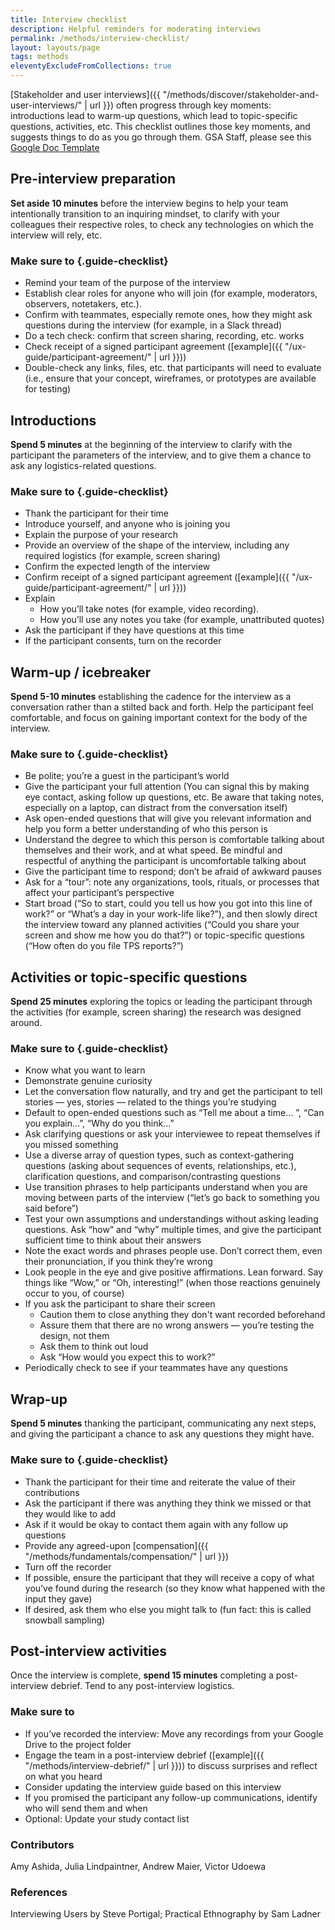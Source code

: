 ```yaml
---
title: Interview checklist
description: Helpful reminders for moderating interviews
permalink: /methods/interview-checklist/
layout: layouts/page
tags: methods
eleventyExcludeFromCollections: true
---
```


<style type="text/css" media="print">
@page {
  margin: 1in;
}
</style>

[Stakeholder and user interviews]({{ "/methods/discover/stakeholder-and-user-interviews/" | url }}) often progress through key moments: introductions lead to warm-up questions, which lead to topic-specific questions, activities, etc. This checklist outlines those key moments, and suggests things to do as you go through them. GSA Staff, please see this [Google Doc Template](https://docs.google.com/document/d/1zRA2EK9qZ5H_cM3Ki5xf6Gz72F6Ah6i0E87YpwHTC9A/edit)


## Pre-interview preparation
**Set aside 10 minutes** before the interview begins to help your team intentionally transition to an inquiring mindset, to clarify with your colleagues their respective roles, to check any technologies on which the interview will rely, etc.

### Make sure to {.guide-checklist}
- Remind your team of the purpose of the interview
- Establish clear roles for anyone who will join (for example, moderators, observers, notetakers, etc.).
- Confirm with teammates, especially remote ones, how they might ask questions during the interview (for example, in a Slack thread)
- Do a tech check: confirm that screen sharing, recording, etc. works
- Check receipt of a signed participant agreement ([example]({{ "/ux-guide/participant-agreement/" | url }}))
- Double-check any links, files, etc. that participants will need to evaluate (i.e., ensure that your concept, wireframes, or prototypes are available for testing)


## Introductions
**Spend 5 minutes** at the beginning of the interview to clarify with the participant the parameters of the interview, and to give them a chance to ask any logistics-related questions.

### Make sure to {.guide-checklist}
- Thank the participant for their time
- Introduce yourself, and anyone who is joining you
- Explain the purpose of your research
- Provide an overview of the shape of the interview, including any required logistics (for example, screen sharing)
- Confirm the expected length of the interview
- Confirm receipt of a signed participant agreement ([example]({{  "/ux-guide/participant-agreement/" | url }}))
- Explain
  - How you’ll take notes (for example, video recording).
  - How you’ll use any notes you take (for example, unattributed quotes)
- Ask the participant if they have questions at this time
- If the participant consents, turn on the recorder


## Warm-up / icebreaker
**Spend 5-10 minutes** establishing the cadence for the interview as a conversation rather than a stilted back and forth. Help the participant feel comfortable, and focus on gaining important context for the body of the interview.

### Make sure to {.guide-checklist}

- Be polite; you’re a guest in the participant’s world
- Give the participant your full attention (You can signal this by making eye contact, asking follow up questions, etc. Be aware that taking notes, especially on a laptop, can distract from the conversation itself)
- Ask open-ended questions that will give you relevant information and help you form a better understanding of who this person is
- Understand the degree to which this person is comfortable talking about themselves and their work, and at what speed. Be mindful and respectful of anything the participant is uncomfortable talking about
- Give the participant time to respond; don’t be afraid of awkward pauses
- Ask for a “tour”: note any organizations, tools, rituals, or processes that affect your participant’s perspective
- Start broad (“So to start, could you tell us how you got into this line of work?” or “What’s a day in your work-life like?”), and then slowly direct the interview toward any planned activities (“Could you share your screen and show me how you do that?”) or topic-specific questions (“How often do you file TPS reports?”)


## Activities or topic-specific questions
**Spend 25 minutes** exploring the topics or leading the participant through the activities (for example, screen sharing) the research was designed around.

### Make sure to {.guide-checklist}
- Know what you want to learn
- Demonstrate genuine curiosity
- Let the conversation flow naturally, and try and get the participant to tell stories — yes, stories — related to the things you’re studying
- Default to open-ended questions such as “Tell me about a time… ”, “Can you explain…”, “Why do you think…”
- Ask clarifying questions or ask your interviewee to repeat themselves if you missed something
- Use a diverse array of question types, such as context-gathering questions (asking about sequences of events, relationships, etc.), clarification questions, and comparison/contrasting questions
- Use transition phrases to help participants understand when you are moving between parts of the interview (“let’s go back to something you said before”)
- Test your own assumptions and understandings without asking leading questions. Ask “how” and “why” multiple times, and give the participant sufficient time to think about their answers
- Note the exact words and phrases people use. Don’t correct them, even their pronunciation, if you think they’re wrong
- Look people in the eye and give positive affirmations. Lean forward. Say things like “Wow,” or “Oh, interesting!” (when those reactions genuinely occur to you, of course)
- If you ask the participant to share their screen
  - Caution them to close anything they don't want recorded beforehand
  - Assure them that there are no wrong answers — you’re testing the design, not them
  - Ask them to think out loud
  - Ask “How would you expect this to work?”
- Periodically check to see if your teammates have any questions


## Wrap-up
**Spend 5 minutes** thanking the participant, communicating any next steps, and giving the participant a chance to ask any questions they might have.

### Make sure to {.guide-checklist}
- Thank the participant for their time and reiterate the value of their contributions
- Ask the participant if there was anything they think we missed or that they would like to add
- Ask if it would be okay to contact them again with any follow up questions
- Provide any agreed-upon [compensation]({{ "/methods/fundamentals/compensation/" | url }})
- Turn off the recorder
- If possible, ensure the participant that they will receive a copy of what you’ve found during the research (so they know what happened with the input they gave)
- If desired, ask them who else you might talk to (fun fact: this is called snowball sampling)

## Post-interview activities
Once the interview is complete, **spend 15 minutes** completing a post-interview debrief. Tend to any post-interview logistics.

### Make sure to
- If you’ve recorded the interview: Move any recordings from your Google Drive to the project folder
- Engage the team in a post-interview debrief ([example]({{ "/methods/interview-debrief/" | url }})) to discuss surprises and reflect on what you heard
- Consider updating the interview guide based on this interview
- If you promised the participant any follow-up communications, identify who will send them and when
- Optional: Update your study contact list


### Contributors
Amy Ashida, Julia Lindpaintner, Andrew Maier, Victor Udoewa

### References
Interviewing Users by Steve Portigal; Practical Ethnography by Sam Ladner
